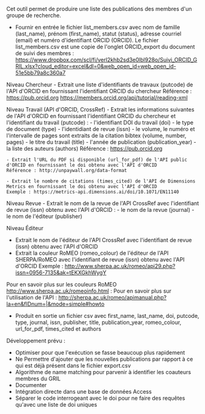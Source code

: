 Cet outil permet de produire une liste des publications des membres d'un groupe de recherche.

- Fournir en entrée le fichier list_members.csv avec nom de famille (last_name), prénom (first_name), statut (status), adresse courriel (email) et numéro d'identifiant ORCID (ORCID). Le fichier list_members.csv est une copie de l'onglet ORCID_export du document de suivi des membres :
https://www.dropbox.com/scl/fi/verl2khb2sd3e0lbl928o/Suivi_ORCID_GRIL.xlsx?cloud_editor=excel&dl=0&web_open_id=web_open_id-51e5bb79a8c360a7

Niveau Chercheur
	- Extrait une liste d'identifiants de travaux (putcode) de l'API d'ORCID en fournissant l'identifiant ORCID du chercheur
	Référence : https://pub.orcid.org
	https://members.orcid.org/api/tutorial/reading-xml

Niveau Travail (API d'ORCID, CrossRef)
	- Extrait les informations suivantes de l'API d'ORCID en fournissant l'identifiant ORCID du chercheur et l'identifiant du travail (putcode) : 
		- l'identifiant DOI du travail (doi)
		- le type de document (type)
		- l'identidiant de revue (issn)
		- le volume, le numéro et l'intervalle de pages sont extraits de la citation bibtex (volume, number, pages)
		- le titre du travail (title)
		- l'année de publication (publication_year)
		- la liste des auteurs (authors)
	Référence : https://pub.orcid.org

	- Extrait l'URL du PDF si disponible (url_for_pdf) de l'API public d'ORCID en fournissant le doi obtenu avec l'API d'ORCID
	Référence : http://unpaywall.org/data-format
	
	- Extrait le nombre de citations (times_cited) de l'API de Dimensions Metrics en fournissant le doi obtenu avec l'API d'ORCID
	Exemple : https://metrics-api.dimensions.ai/doi/10.1071/EN11140

Niveau Revue
	- Extrait le nom de la revue de l'API CrossRef avec l'identifiant de revue (issn) obtenu avec l'API d'ORCID : 
	- le nom de la revue (journal)
	- le nom de l'éditeur (publisher)

Niveau Éditeur

- Extrait le nom de l'éditeur de l'API CrossRef avec l'identifiant de revue (issn) obtenu avec l'API d'ORCID
- Extrait la couleur RoMEO (romeo_colour) de l'éditeur de l'API SHERPA/RoMEO avec l'identifiant de revue (issn) obtenu avec l'API d'ORCID
Exemple : http://www.sherpa.ac.uk/romeo/api29.php?issn=0956-7135&ak=tEKXGkhWygY

Pour en savoir plus sur les couleurs RoMEO
http://www.sherpa.ac.uk/romeoinfo.html : 
Pour en savoir plus sur l'utilisation de l'API : 
http://sherpa.ac.uk/romeo/apimanual.php?la=en&fIDnum=|&mode=simple#howto

- Produit en sortie un fichier csv avec first_name, last_name, doi, putcode, type, journal, issn, publisher, title, publication_year, romeo_colour, url_for_pdf, times_cited et authors

Développement prévu :

- Optimiser pour que l'exécution se fasse beaucoup plus rapidement
- Ne Permettre d'ajouter que les nouvelles publications par rapport à ce qui est déjà présent dans le fichier export.csv
- Algorithme de name matching pour parvenir à identifier les coauteurs membres du GRIL
- Documenter
- Intégration directe dans une base de données Access
- Séparer le code interrogeant avec le doi pour ne faire des requêtes qu'avec une liste de doi uniques
